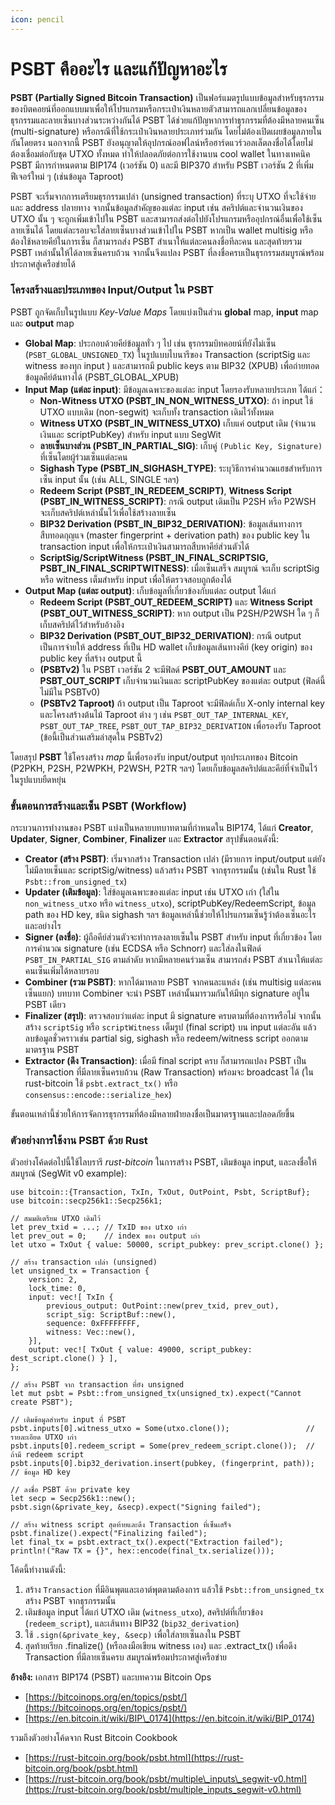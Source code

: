 ```yaml
---
icon: pencil
---
```


# PSBT คืออะไร และแก้ปัญหาอะไร

**PSBT (Partially Signed Bitcoin Transaction)** เป็นฟอร์แมตรูปแบบข้อมูลสำหรับธุรกรรมของบิตคอยน์ที่ออกแบบมาเพื่อให้โปรแกรมหรือกระเป๋าเงินหลายตัวสามารถแลกเปลี่ยนข้อมูลของธุรกรรมและลายเซ็นบางส่วนระหว่างกันได้ PSBT ได้ช่วยแก้ปัญหาการทำธุรกรรมที่ต้องมีหลายคนเซ็น (multi-signature) หรือกรณีที่ใช้กระเป๋าเงินหลายประเภทร่วมกัน โดยไม่ต้องเปิดเผยข้อมูลภายในกันโดยตรง นอกจากนี้ PSBT ยังอนุญาตให้อุปกรณ์ออฟไลน์หรือฮาร์ดแวร์วอลเล็ตลงชื่อได้โดยไม่ต้องเชื่อมต่อกับชุด UTXO ทั้งหมด ทำให้ปลอดภัยต่อการใช้งานบน cool wallet ในทางเทคนิค PSBT มีการกำหนดตาม BIP174 (เวอร์ชัน 0) และมี BIP370 สำหรับ PSBT เวอร์ชัน 2 ที่เพิ่มฟีเจอร์ใหม่ ๆ (เช่นข้อมูล Taproot)

PSBT จะเริ่มจากการเตรียมธุรกรรมเปล่า (unsigned transaction) ที่ระบุ UTXO ที่จะใช้จ่ายและ address ปลายทาง จากนั้นข้อมูลสำคัญของแต่ละ input เช่น สคริปต์และจำนวนเงินของ UTXO นั้น ๆ จะถูกเพิ่มเข้าไปใน PSBT และสามารถส่งต่อไปยังโปรแกรมหรืออุปกรณ์อื่นเพื่อใช้เซ็นลายเซ็นได้ โดยแต่ละรอบจะใส่ลายเซ็นบางส่วนเข้าไปใน PSBT หากเป็น wallet multisig หรือต้องใช้หลายคีย์ในการเซ็น ก็สามารถส่ง PSBT สำเนาให้แต่ละคนลงชื่อทีละคน และสุดท้ายรวม PSBT เหล่านั้นให้ได้ลายเซ็นครบถ้วน จากนั้นจึงแปลง PSBT ที่ลงชื่อครบเป็นธุรกรรมสมบูรณ์พร้อมประกาศสู่เครือข่ายได้

### โครงสร้างและประเภทของ Input/Output ใน PSBT

PSBT ถูกจัดเก็บในรูปแบบ _Key-Value Maps_ โดยแบ่งเป็นส่วน **global** map, **input** map และ **output** map&#x20;

* **Global Map**: ประกอบด้วยคีย์ข้อมูลทั่ว ๆ ไป เช่น ธุรกรรมบิทคอยน์ที่ยังไม่เซ็น (`PSBT_GLOBAL_UNSIGNED_TX`) ในรูปแบบไบนารีของ Transaction (scriptSig และ witness ของทุก input ) และสามารถมี public keys ตาม BIP32 (XPUB) เพื่อถ่ายทอดข้อมูลคีย์ต้นทางได้ (PSBT\_GLOBAL\_XPUB)
* **Input Map (แต่ละ input)**: มีข้อมูลเฉพาะของแต่ละ input โดยรองรับหลายประเภท ได้แก่：
  * **Non-Witness UTXO (PSBT\_IN\_NON\_WITNESS\_UTXO)**: ถ้า input ใช้ UTXO แบบเดิม (non-segwit) จะเก็บทั้ง transaction เดิมไว้ทั้งหมด&#x20;
  * **Witness UTXO (PSBT\_IN\_WITNESS\_UTXO)** เก็บแค่ output เดิม (จำนวนเงินและ scriptPubKey) สำหรับ input แบบ SegWit
  * **ลายเซ็นบางส่วน (PSBT\_IN\_PARTIAL\_SIG)**: เก็บคู่ `(Public Key, Signature)` ที่เซ็นโดยผู้ร่วมเซ็นแต่ละคน
  * **Sighash Type (PSBT\_IN\_SIGHASH\_TYPE)**: ระบุวิธีการคำนวณแฮชสำหรับการเซ็น input นั้น (เช่น ALL, SINGLE ฯลฯ)
  * **Redeem Script (PSBT\_IN\_REDEEM\_SCRIPT)**, **Witness Script (PSBT\_IN\_WITNESS\_SCRIPT)**: กรณี output เดิมเป็น P2SH หรือ P2WSH จะเก็บสคริปต์เหล่านั้นไว้เพื่อใช้สร้างลายเซ็น
  * **BIP32 Derivation (PSBT\_IN\_BIP32\_DERIVATION)**: ข้อมูลเส้นทางการสืบทอดกุญแจ (master fingerprint + derivation path) ของ public key ใน transaction input เพื่อให้กระเป๋าเงินสามารถสืบหาคีย์ส่วนตัวได้
  * **ScriptSig/ScriptWitness (PSBT\_IN\_FINAL\_SCRIPTSIG, PSBT\_IN\_FINAL\_SCRIPTWITNESS)**: เมื่อเซ็นเสร็จ สมบูรณ์ จะเก็บ scriptSig หรือ witness เต็มสำหรับ input เพื่อให้ตรวจสอบถูกต้องได้
* **Output Map (แต่ละ output)**: เก็บข้อมูลที่เกี่ยวข้องกับแต่ละ output ได้แก่
  * **Redeem Script (PSBT\_OUT\_REDEEM\_SCRIPT)** และ **Witness Script (PSBT\_OUT\_WITNESS\_SCRIPT)**: หาก output เป็น P2SH/P2WSH ใด ๆ ก็เก็บสคริปต์ไว้สำหรับอ้างอิง
  * **BIP32 Derivation (PSBT\_OUT\_BIP32\_DERIVATION)**: กรณี output เป็นการจ่ายให้ address ที่เป็น HD wallet เก็บข้อมูลเส้นทางคีย์ (key origin) ของ public key ที่สร้าง output นี้
  * **(PSBTv2)** ใน PSBT เวอร์ชัน 2 จะมีฟิลด์ **PSBT\_OUT\_AMOUNT** และ **PSBT\_OUT\_SCRIPT** เก็บจำนวนเงินและ scriptPubKey ของแต่ละ output (ฟิลด์นี้ไม่มีใน PSBTv0)
  * **(PSBTv2 Taproot)** ถ้า output เป็น Taproot จะมีฟิลด์เก็บ X-only internal key และโครงสร้างต้นไม้ Taproot ต่าง ๆ เช่น `PSBT_OUT_TAP_INTERNAL_KEY`, `PSBT_OUT_TAP_TREE`, `PSBT_OUT_TAP_BIP32_DERIVATION` เพื่อรองรับ Taproot (ข้อนี้เป็นส่วนเสริมล่าสุดใน PSBTv2)

โดยสรุป **PSBT** ใช้โครงสร้าง _map_ นี้เพื่อรองรับ input/output ทุกประเภทของ Bitcoin (P2PKH, P2SH, P2WPKH, P2WSH, P2TR ฯลฯ) โดยเก็บข้อมูลสคริปต์และคีย์ที่จำเป็นไว้ในรูปแบบยืดหยุ่น

### ขั้นตอนการสร้างและเซ็น PSBT (Workflow)

กระบวนการทำงานของ PSBT แบ่งเป็นหลายบทบาทตามที่กำหนดใน BIP174, ได้แก่ **Creator**, **Updater**, **Signer**, **Combiner**, **Finalizer** และ **Extractor** สรุปขั้นตอนดังนี้:

* **Creator (สร้าง PSBT)**: เริ่มจากสร้าง Transaction เปล่า (มีรายการ input/output แต่ยังไม่มีลายเซ็นและ scriptSig/witness) แล้วสร้าง PSBT จากธุรกรรมนั้น (เช่นใน Rust ใช้ `Psbt::from_unsigned_tx`)
* **Updater (เติมข้อมูล)**: ใส่ข้อมูลเฉพาะของแต่ละ input เช่น UTXO เก่า (ใส่ใน `non_witness_utxo` หรือ `witness_utxo`), scriptPubKey/RedeemScript, ข้อมูล path ของ HD key, ชนิด sighash ฯลฯ ข้อมูลเหล่านี้ช่วยให้โปรแกรมเซ็นรู้ว่าต้องเซ็นอะไรและอย่างไร
* **Signer (ลงชื่อ)**: ผู้ถือคีย์ส่วนตัวจะทำการลงลายเซ็นใน PSBT สำหรับ input ที่เกี่ยวข้อง โดยการคำนวณ signature (เช่น ECDSA หรือ Schnorr) และใส่ลงในฟิลด์ `PSBT_IN_PARTIAL_SIG` ตามลำดับ หากมีหลายคนร่วมเซ็น สามารถส่ง PSBT สำเนาให้แต่ละคนเซ็นเพิ่มได้หลายรอบ
* **Combiner (รวม PSBT)**: หากได้มาหลาย PSBT จากคนละแหล่ง (เช่น multisig แต่ละคนเซ็นแยก) บทบาท Combiner จะนำ PSBT เหล่านั้นมารวมกันให้มีทุก signature อยู่ใน PSBT เดียว
* **Finalizer (สรุป)**: ตรวจสอบว่าแต่ละ input มี signature ครบตามที่ต้องการหรือไม่ จากนั้นสร้าง `scriptSig` หรือ `scriptWitness` เต็มรูป (final script) บน input แต่ละอัน แล้วลบข้อมูลชั่วคราวเช่น partial sig, sighash หรือ redeem/witness script ออกตามมาตรฐาน PSBT
* **Extractor (ดึง Transaction)**: เมื่อมี final script ครบ ก็สามารถแปลง PSBT เป็น Transaction ที่มีลายเซ็นครบถ้วน (Raw Transaction) พร้อมจะ broadcast ได้ (ใน rust-bitcoin ใช้ `psbt.extract_tx()` หรือ `consensus::encode::serialize_hex`)

ขั้นตอนเหล่านี้ช่วยให้การจัดการธุรกรรมที่ต้องมีหลายฝ่ายลงชื่อเป็นมาตรฐานและปลอดภัยขึ้น

### ตัวอย่างการใช้งาน PSBT ด้วย Rust

ตัวอย่างโค้ดต่อไปนี้ใช้ไลบรารี _rust-bitcoin_ ในการสร้าง PSBT, เติมข้อมูล input, และลงชื่อให้สมบูรณ์ (SegWit v0 example):

```
use bitcoin::{Transaction, TxIn, TxOut, OutPoint, Psbt, ScriptBuf};
use bitcoin::secp256k1::Secp256k1;

// สมมติเตรียม UTXO เดิมไว้
let prev_txid = ...; // TxID ของ utxo เก่า
let prev_out = 0;    // index ของ output เก่า
let utxo = TxOut { value: 50000, script_pubkey: prev_script.clone() };

// สร้าง transaction เปล่า (unsigned)
let unsigned_tx = Transaction {
    version: 2,
    lock_time: 0,
    input: vec![ TxIn {
        previous_output: OutPoint::new(prev_txid, prev_out),
        script_sig: ScriptBuf::new(),
        sequence: 0xFFFFFFFF,
        witness: Vec::new(),
    }],
    output: vec![ TxOut { value: 49000, script_pubkey: dest_script.clone() } ],
};

// สร้าง PSBT จาก transaction ที่ยัง unsigned
let mut psbt = Psbt::from_unsigned_tx(unsigned_tx).expect("Cannot create PSBT");

// เติมข้อมูลสำหรับ input ที่ PSBT
psbt.inputs[0].witness_utxo = Some(utxo.clone());                 // รายละเอียด UTXO เก่า
psbt.inputs[0].redeem_script = Some(prev_redeem_script.clone());  // ถ้ามี redeem script
psbt.inputs[0].bip32_derivation.insert(pubkey, (fingerprint, path)); // ข้อมูล HD key

// ลงชื่อ PSBT ด้วย private key
let secp = Secp256k1::new();
psbt.sign(&private_key, &secp).expect("Signing failed");

// สร้าง witness script สุดท้ายและดึง Transaction ที่เซ็นเสร็จ
psbt.finalize().expect("Finalizing failed");
let final_tx = psbt.extract_tx().expect("Extraction failed");
println!("Raw TX = {}", hex::encode(final_tx.serialize()));

```

โค้ดนี้ทำงานดังนี้:&#x20;

1. สร้าง `Transaction` ที่มีอินพุตและเอาต์พุตตามต้องการ แล้วใช้ `Psbt::from_unsigned_tx` สร้าง PSBT จากธุรกรรมนั้น
2. เติมข้อมูล input ได้แก่ UTXO เดิม (`witness_utxo`), สคริปต์ที่เกี่ยวข้อง (`redeem_script`), และเส้นทาง BIP32 (`bip32_derivation`)
3. ใช้ `.sign(&private_key, &secp)` เพื่อใส่ลายเซ็นลงใน PSBT
4. สุดท้ายเรียก .finalize() (หรือลงมือเขียน witness เอง) และ .extract\_tx() เพื่อดึง Transaction ที่มีลายเซ็นครบ สมบูรณ์พร้อมประกาศสู่เครือข่าย

**อ้างอิง:** เอกสาร BIP174 (PSBT) และบทความ Bitcoin Ops

* [https://bitcoinops.org/en/topics/psbt/](https://bitcoinops.org/en/topics/psbt/)
* [https://en.bitcoin.it/wiki/BIP\_0174](https://en.bitcoin.it/wiki/BIP_0174)

&#x20;รวมถึงตัวอย่างโค้ดจาก Rust Bitcoin Cookbook

* [https://rust-bitcoin.org/book/psbt.html](https://rust-bitcoin.org/book/psbt.html)
* [https://rust-bitcoin.org/book/psbt/multiple\_inputs\_segwit-v0.html](https://rust-bitcoin.org/book/psbt/multiple_inputs_segwit-v0.html)
